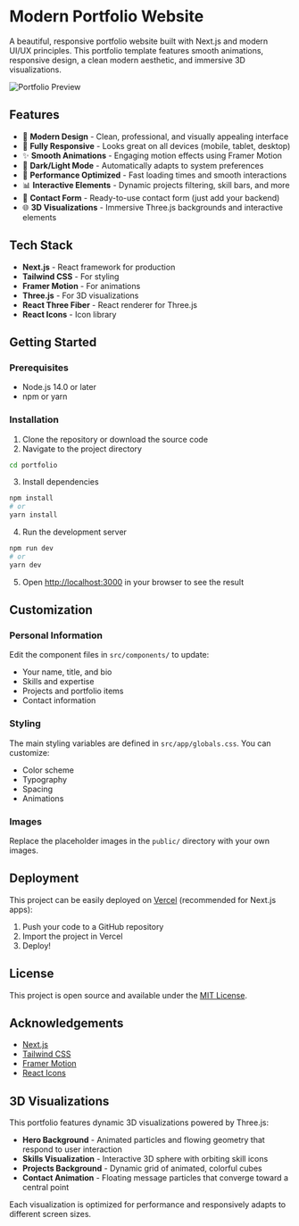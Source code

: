 # Modern Portfolio Website

A beautiful, responsive portfolio website built with Next.js and modern UI/UX principles. This portfolio template features smooth animations, responsive design, a clean modern aesthetic, and immersive 3D visualizations.

![Portfolio Preview](./public/preview.png)

## Features

- 🎨 **Modern Design** - Clean, professional, and visually appealing interface
- 📱 **Fully Responsive** - Looks great on all devices (mobile, tablet, desktop)
- ✨ **Smooth Animations** - Engaging motion effects using Framer Motion
- 🌙 **Dark/Light Mode** - Automatically adapts to system preferences
- 🚀 **Performance Optimized** - Fast loading times and smooth interactions
- 📊 **Interactive Elements** - Dynamic projects filtering, skill bars, and more
- 📝 **Contact Form** - Ready-to-use contact form (just add your backend)
- 🌐 **3D Visualizations** - Immersive Three.js backgrounds and interactive elements

## Tech Stack

- **Next.js** - React framework for production
- **Tailwind CSS** - For styling
- **Framer Motion** - For animations
- **Three.js** - For 3D visualizations
- **React Three Fiber** - React renderer for Three.js
- **React Icons** - Icon library

## Getting Started

### Prerequisites

- Node.js 14.0 or later
- npm or yarn

### Installation

1. Clone the repository or download the source code
2. Navigate to the project directory

```bash
cd portfolio
```

3. Install dependencies

```bash
npm install
# or
yarn install
```

4. Run the development server

```bash
npm run dev
# or
yarn dev
```

5. Open [http://localhost:3000](http://localhost:3000) in your browser to see the result

## Customization

### Personal Information

Edit the component files in `src/components/` to update:

- Your name, title, and bio
- Skills and expertise
- Projects and portfolio items
- Contact information

### Styling

The main styling variables are defined in `src/app/globals.css`. You can customize:

- Color scheme
- Typography
- Spacing
- Animations

### Images

Replace the placeholder images in the `public/` directory with your own images.

## Deployment

This project can be easily deployed on [Vercel](https://vercel.com/) (recommended for Next.js apps):

1. Push your code to a GitHub repository
2. Import the project in Vercel
3. Deploy!

## License

This project is open source and available under the [MIT License](LICENSE).

## Acknowledgements

- [Next.js](https://nextjs.org/)
- [Tailwind CSS](https://tailwindcss.com/)
- [Framer Motion](https://www.framer.com/motion/)
- [React Icons](https://react-icons.github.io/react-icons/)

## 3D Visualizations

This portfolio features dynamic 3D visualizations powered by Three.js:

- **Hero Background** - Animated particles and flowing geometry that respond to user interaction
- **Skills Visualization** - Interactive 3D sphere with orbiting skill icons
- **Projects Background** - Dynamic grid of animated, colorful cubes
- **Contact Animation** - Floating message particles that converge toward a central point

Each visualization is optimized for performance and responsively adapts to different screen sizes.
